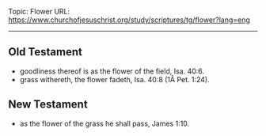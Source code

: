 Topic: Flower
URL: https://www.churchofjesuschrist.org/study/scriptures/tg/flower?lang=eng

---

## Old Testament

- goodliness thereof is as the flower of the field, Isa. 40:6.
- grass withereth, the flower fadeth, Isa. 40:8 (1Â Pet. 1:24).

## New Testament

- as the flower of the grass he shall pass, James 1:10.

